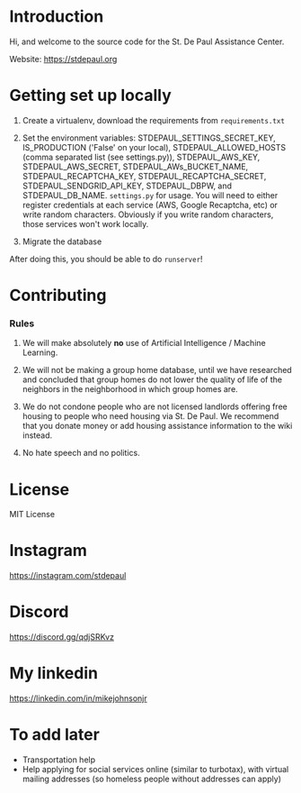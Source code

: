 # Introduction

Hi, and welcome to the source code for the St. De Paul Assistance Center.

Website: https://stdepaul.org

# Getting set up locally

1. Create a virtualenv, download the requirements from `requirements.txt`

2. Set the environment variables: STDEPAUL_SETTINGS_SECRET_KEY, IS_PRODUCTION ('False' on your local), STDEPAUL_ALLOWED_HOSTS (comma separated list (see settings.py)), STDEPAUL_AWS_KEY, STDEPAUL_AWS_SECRET, STDEPAUL_AWs_BUCKET_NAME, STDEPAUL_RECAPTCHA_KEY, STDEPAUL_RECAPTCHA_SECRET, STDEPAUL_SENDGRID_API_KEY, STDEPAUL_DBPW, and STDEPAUL_DB_NAME. `settings.py` for usage. You will need to either register credentials at each service (AWS, Google Recaptcha, etc) or write random characters. Obviously if you write random characters, those services won't work locally.

3. Migrate the database 

After doing this, you should be able to do `runserver`!

# Contributing

### Rules

1. We will make absolutely **no** use of Artificial Intelligence / Machine Learning. 

2. We will not be making a group home database, until we have researched and concluded that group homes do not lower the quality of life of the neighbors in the neighborhood in which group homes are.

3. We do not condone people who are not licensed landlords offering free housing to people who need housing via St. De Paul. We recommend that you donate money or add housing assistance information to the wiki instead.

4. No hate speech and no politics.

# License

MIT License

# Instagram

https://instagram.com/stdepaul

# Discord

https://discord.gg/qdjSRKvz

# My linkedin

https://linkedin.com/in/mikejohnsonjr

# To add later

 - Transportation help
 - Help applying for social services online (similar to turbotax), with virtual mailing addresses (so homeless people without addresses can apply)